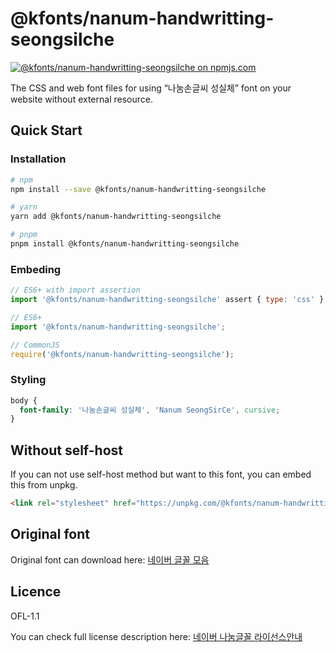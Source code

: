 # @kfonts/nanum-handwritting-seongsilche

[![@kfonts/nanum-handwritting-seongsilche on npmjs.com](https://img.shields.io/npm/v/%40kfonts%2Fnanum-handwritting-seongsilche)](https://www.npmjs.com/package/@kfonts/nanum-handwritting-seongsilche)

The CSS and web font files for using &OpenCurlyDoubleQuote;나눔손글씨 성실체&CloseCurlyDoubleQuote; font on your website without external resource.

## Quick Start

### Installation

```sh
# npm
npm install --save @kfonts/nanum-handwritting-seongsilche

# yarn
yarn add @kfonts/nanum-handwritting-seongsilche

# pnpm
pnpm install @kfonts/nanum-handwritting-seongsilche
```

### Embeding

```js
// ES6+ with import assertion
import '@kfonts/nanum-handwritting-seongsilche' assert { type: 'css' };

// ES6+
import '@kfonts/nanum-handwritting-seongsilche';

// CommonJS
require('@kfonts/nanum-handwritting-seongsilche');
```

### Styling

```css
body {
  font-family: '나눔손글씨 성실체', 'Nanum SeongSirCe', cursive;
}
```

## Without self-host

If you can not use self-host method but want to this font, you can embed this from unpkg.

```html
<link rel="stylesheet" href="https://unpkg.com/@kfonts/nanum-handwritting-seongsilche/index.css" />
```

## Original font

Original font can download here: [네이버 글꼴 모음](https://hangeul.naver.com/font)

## Licence

OFL-1.1

You can check full license description here: [네이버 나눔글꼴 라이선스안내](https://help.naver.com/service/30016/contents/18088?osType=PC&lang=ko)
